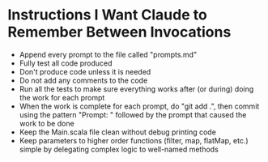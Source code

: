 # Instructions I Want Claude to Remember Between Invocations

* Append every prompt to the file called "prompts.md"
* Fully test all code produced
* Don't produce code unless it is needed
* Do not add any comments to the code
* Run all the tests to make sure everything works after (or during) doing the work for each prompt
* When the work is complete for each prompt, do "git add .", then commit using the pattern "Prompt: " followed by the prompt that caused the work to be done
* Keep the Main.scala file clean without debug printing code
* Keep parameters to higher order functions (filter, map, flatMap, etc.) simple by delegating complex logic to well-named methods

